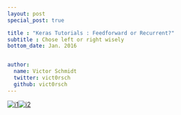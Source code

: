 ```yaml
---
layout: post
special_post: true

title : "Keras Tutorials : Feedforward or Recurrent?"
subtitle : Chose left or right wisely
bottom_date: Jan. 2016


author:
  name: Victor Schmidt
  twitter: vict0rsch
  github: vict0rsch
---
```



[![i1][feedforward]](feedforward/)[![i2][recurrent]](recurrent/)


[feedforward]: http://s21.postimg.org/5momlwzgn/Matrix_Blue_Pill_Red_Pill.jpg
[recurrent]: http://s8.postimg.org/f6ko0ez51/Matrix_Blue_Pill_Red_Pill_1.jpg
